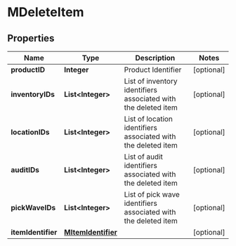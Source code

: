
# MDeleteItem

## Properties
Name | Type | Description | Notes
------------ | ------------- | ------------- | -------------
**productID** | **Integer** | Product Identifier |  [optional]
**inventoryIDs** | **List&lt;Integer&gt;** | List of inventory identifiers associated with the deleted item |  [optional]
**locationIDs** | **List&lt;Integer&gt;** | List of location identifiers associated with the deleted item |  [optional]
**auditIDs** | **List&lt;Integer&gt;** | List of audit identifiers associated with the deleted item |  [optional]
**pickWaveIDs** | **List&lt;Integer&gt;** | List of pick wave identifiers associated with the deleted item |  [optional]
**itemIdentifier** | [**MItemIdentifier**](MItemIdentifier.md) |  |  [optional]



